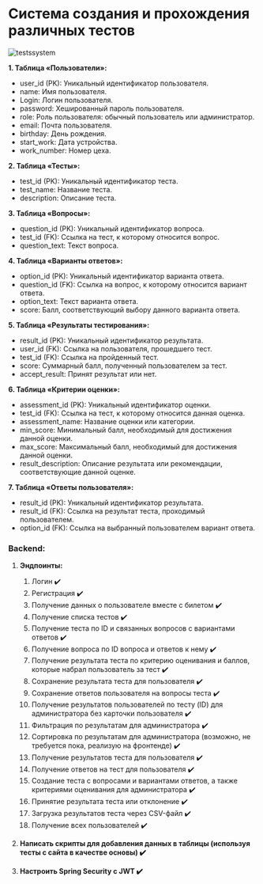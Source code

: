 # Система создания и прохождения различных тестов

![testssystem](https://github.com/underfit163/tests-system-project/assets/81982349/972dbb64-4123-4425-90b1-0839efa80411)
    
 **1. Таблица «Пользователи»:**

* user_id (PK): Уникальный идентификатор пользователя.
* name: Имя пользователя.
* Login: Логин пользователя.
* password: Хешированный пароль пользователя.
* role: Роль пользователя: обычный пользователь или администратор.
* email: Почта пользователя.
* birthday: День рождения.
* start_work: Дата устройства.
* work_number: Номер цеха.

**2. Таблица «Тесты»:**

* test_id (PK): Уникальный идентификатор теста.
* test_name: Название теста.
* description: Описание теста.

**3. Таблица «Вопросы»:**

* question_id (PK): Уникальный идентификатор вопроса.
* test_id (FK): Ссылка на тест, к которому относится вопрос.
* question_text: Текст вопроса.

**4. Таблица «Варианты ответов»:**

* option_id (PK): Уникальный идентификатор варианта ответа.
* question_id (FK): Ссылка на вопрос, к которому относится вариант ответа.
* option_text: Текст варианта ответа.
* score: Балл, соответствующий выбору данного варианта ответа.

**5. Таблица «Результаты тестирования»:**

* result_id (PK): Уникальный идентификатор результата.
* user_id (FK): Ссылка на пользователя, прошедшего тест.
* test_id (FK): Ссылка на пройденный тест.
* score: Суммарный балл, полученный пользователем за тест.
* accept_result: Принят результат или нет.

**6. Таблица «Критерии оценки»:**

* assessment_id (PK): Уникальный идентификатор оценки.
* test_id (FK): Ссылка на тест, к которому относится данная оценка.
* assessment_name: Название оценки или категории.
* min_score: Минимальный балл, необходимый для достижения данной оценки.
* max_score: Максимальный балл, необходимый для достижения данной оценки.
* result_description: Описание результата или рекомендации, соответствующие данной оценке.

**7. Таблица «Ответы пользователя»:**

* result_id (PK): Уникальный идентификатор результата.
* result_id (FK): Ссылка на результат теста, проходимый пользователем.
* option_id (FK): Ссылка на выбранный пользователем вариант ответа.

### Backend:

1. **Эндпоинты:**
    1. Логин ✔️
    2. Регистрация ✔️
    3. Получение данных о пользователе вместе с билетом ✔️
    4. Получение списка тестов ✔️
    5. Получение теста по ID и связанных вопросов с вариантами ответов ✔️
    6. Получение вопроса по ID вопроса и ответов к нему ✔️
    7. Получение результата теста по критерию оценивания и баллов, которые набрал пользователь за тест ✔️
    8. Сохранение результата теста для пользователя ✔️
    9. Сохранение ответов пользователя на вопросы теста ✔️
    10. Получение результатов пользователей по тесту (ID) для администратора без карточки пользователя ✔️
    11. Фильтрация по результатам для администратора ✔️
    12. Сортировка по результатам для администратора (возможно, не требуется пока, реализую на фронтенде) ✔️
    13. Получение результатов теста для пользователя ✔️
    14. Получение ответов на тест для пользователя ✔️
    15. Создание теста с вопросами и вариантами ответов, а также критериями оценивания для администратора ✔️
    16. Принятие результата теста или отклонение ✔️
    17. Загрузка результатов теста через CSV-файл ✔️
    18. Получение всех пользователей ✔️

2. **Написать скрипты для добавления данных в таблицы (используя тесты с сайта в качестве основы) ✔️**

3. **Настроить Spring Security с JWT ✔️**
